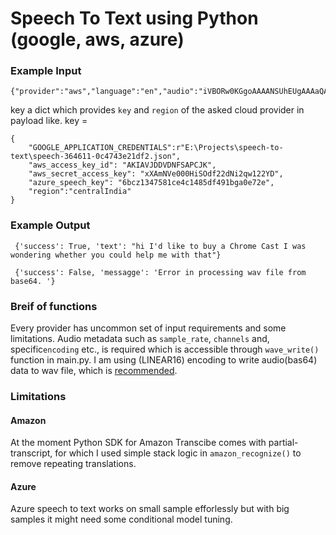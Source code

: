 
# Speech To Text using Python (google, aws, azure)

### Example Input
```
{"provider":"aws","language":"en","audio":"iVBORw0KGgoAAAANSUhEUgAAAaQAAALiCAY...QoH9hbkTPQAAAABJRU5ErkJggg=="}
```

key
a dict which provides `key` and `region` of the asked cloud provider in payload like.
key = 
```
{        
    "GOOGLE_APPLICATION_CREDENTIALS":r"E:\Projects\speech-to-text\speech-364611-0c4743e21df2.json",
    "aws_access_key_id": "AKIAVJDDVDNFSAPCJK",    
    "aws_secret_access_key": "xXAmNVe000HiSOdf22dNi2qw122YD",
    "azure_speech_key": "6bcz1347581ce4c1485df491bga0e72e",
    "region":"centralIndia"
}
```


### Example Output
```
 {'success': True, 'text': "hi I'd like to buy a Chrome Cast I was wondering whether you could help me with that"}
```
```
 {'success': False, 'messagge': 'Error in processing wav file from base64. '}
```


### Breif of functions

Every provider has uncommon set of input requirements and some limitations.
Audio metadata such as `sample_rate`, `channels` and, specific`encoding` etc., is required which is accessible through `wave_write()` function in main.py. 
I am using (LINEAR16) encoding to write audio(bas64) data to wav file, which is [recommended](https://cloud.google.com/speech-to-text/docs/encoding).

### Limitations

#### Amazon
At the moment Python SDK for Amazon Transcibe comes with partial-transcript, for which I used simple stack logic in `amazon_recognize()` to remove repeating translations.

#### Azure
Azure speech to text works on small sample efforlessly but with big samples it might need some conditional model tuning.



